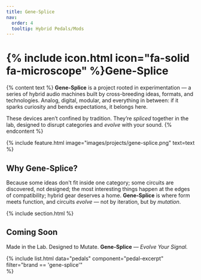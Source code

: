 ```yaml
---
title: Gene-Splice
nav:
  order: 4
  tooltip: Hybrid Pedals/Mods
---
```


# {% include icon.html icon="fa-solid fa-microscope" %}Gene-Splice

{% content text %}
**Gene-Splice** is a project rooted in experimentation — a series of hybrid audio machines built by cross-breeding ideas, formats, and technologies. Analog, digital, modular, and everything in between: if it sparks curiosity and bends expectations, it belongs here.

These devices aren’t confined by tradition. They’re _spliced_ together in the lab, designed to disrupt categories and _evolve_ with your sound.
{% endcontent %}

{% include feature.html
  image="images/projects/gene-splice.png"
  text=text
%}
## Why Gene-Splice?
Because some ideas don't fit inside one category; some circuits are discovered, not designed; the most interesting things happen at the edges of compatibility; hybrid gear deserves a home. **Gene-Splice** is where form meets function, and circuits _evolve_ — not by iteration, but by _mutation_.

{% include section.html %}

## Coming Soon
Made in the Lab. Designed to Mutate.
**Gene-Splice** — _Evolve Your Signal._

{%
  include list.html
  data="pedals"
  component="pedal-excerpt" 
  filter="brand == 'gene-splice'"  
%}
